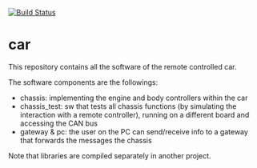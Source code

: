 [![Build Status](https://travis-ci.org/mbambagini/car.svg?branch=master)](https://travis-ci.org/mbambagini/car)

# car

This repository contains all the software of the remote controlled car.

The software components are the followings:
* chassis: implementing the engine and body controllers within the car
* chassis_test: sw that tests all chassis functions (by simulating the interaction with a remote controller), running on a different board and accessing the CAN bus
* gateway & pc: the user on the PC can send/receive info to a gateway that forwards the messages the chassis

Note that libraries are compiled separately in another project.

